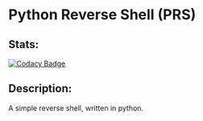 # Python Reverse Shell (PRS)

## Stats:
[![Codacy Badge](https://api.codacy.com/project/badge/Grade/c0dc574f567c4d0693e57fb81192c8d2)](https://www.codacy.com/app/HeikoAlexanderWeber/python-reverse-shell?utm_source=github.com&amp;utm_medium=referral&amp;utm_content=HeikoAlexanderWeber/python-reverse-shell&amp;utm_campaign=Badge_Grade)

## Description:
A simple reverse shell, written in python.